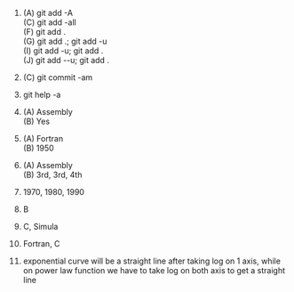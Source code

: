 1. (A) git add -A  
	(C) git add -all  
	(F) git add .  
	(G) git add .; git add -u  
	(I) git add -u; git add .  
	(J) git add --u; git add .  
	  
	    
2. (C) git commit -am  
  
3. git help -a  
  
4. (A) Assembly  
	(B) Yes  
    
5. (A) Fortran  
	(B) 1950  
	  
6. (A) Assembly  
	(B) 3rd, 3rd, 4th  
	  
7. 1970, 1980, 1990  
  
8. B

9. C, Simula  

10. Fortran, C  
  
11. exponential curve will be a straight line after taking log on 1 axis, while on power law function we have to take log on both axis to get a straight line